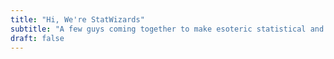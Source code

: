 ```yaml
---
title: "Hi, We're StatWizards"
subtitle: "A few guys coming together to make esoteric statistical and related topics available to everybody!"
draft: false
---
```

